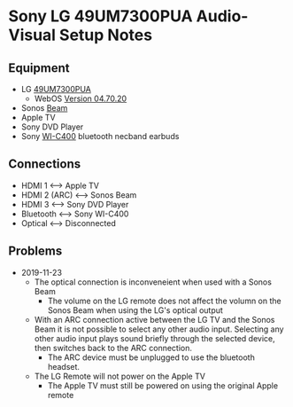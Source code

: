 # Sony LG 49UM7300PUA Audio-Visual Setup Notes
## Equipment
  * LG [49UM7300PUA](https://www.lg.com/us/tvs/lg-49UM7300PUA-4k-uhd-tv)
    * WebOS [Version 04.70.20](https://www.lg.com/us/support/software-firmware-drivers)
  * Sonos [Beam](https://www.sonos.com/en-us/shop/beam.html)
  * Apple TV
  * Sony DVD Player
  * Sony [WI-C400](https://helpguide.sony.net/mdr/wic400/v1/en/index.html) bluetooth necband earbuds
## Connections
  * HDMI 1 <--> Apple TV
  * HDMI 2 (ARC) <--> Sonos Beam
  * HDMI 3 <--> Sony DVD Player
  * Bluetooth <--> Sony WI-C400
  * Optical <--> Disconnected
  
  ## Problems
  * 2019-11-23
    * The optical connection is inconveneient when used with a Sonos Beam
      * The volume on the LG remote does not affect the volumn on the Sonos Beam when using the LG's optical output
    * With an ARC connection active between the LG TV and the Sonos Beam it is not possible to select any other audio input.  Selecting any other audio input plays sound briefly through the selected device, then switches back to the ARC connection.
      * The ARC device must be unplugged to use the bluetooth headset.
    * The LG Remote will not power on the Apple TV
      * The Apple TV must still be powered on using the original Apple remote
